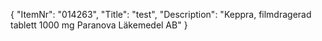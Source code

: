 {
  "ItemNr": "014263",
  "Title": "test",
  "Description": "Keppra, filmdragerad tablett 1000 mg Paranova Läkemedel AB"
}